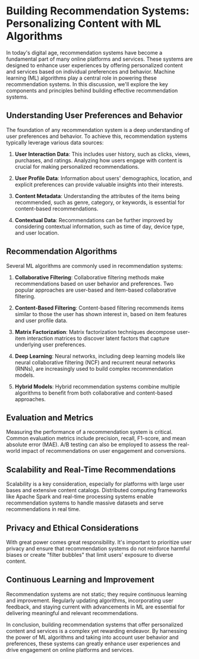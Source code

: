 # Building Recommendation Systems: Personalizing Content with ML Algorithms

In today's digital age, recommendation systems have become a fundamental part of many online platforms and services. These systems are designed to enhance user experiences by offering personalized content and services based on individual preferences and behavior. Machine learning (ML) algorithms play a central role in powering these recommendation systems. In this discussion, we'll explore the key components and principles behind building effective recommendation systems.

## Understanding User Preferences and Behavior

The foundation of any recommendation system is a deep understanding of user preferences and behavior. To achieve this, recommendation systems typically leverage various data sources:

1. **User Interaction Data**: This includes user history, such as clicks, views, purchases, and ratings. Analyzing how users engage with content is crucial for making personalized recommendations.

2. **User Profile Data**: Information about users' demographics, location, and explicit preferences can provide valuable insights into their interests.

3. **Content Metadata**: Understanding the attributes of the items being recommended, such as genre, category, or keywords, is essential for content-based recommendations.

4. **Contextual Data**: Recommendations can be further improved by considering contextual information, such as time of day, device type, and user location.

## Recommendation Algorithms

Several ML algorithms are commonly used in recommendation systems:

1. **Collaborative Filtering**: Collaborative filtering methods make recommendations based on user behavior and preferences. Two popular approaches are user-based and item-based collaborative filtering.

2. **Content-Based Filtering**: Content-based filtering recommends items similar to those the user has shown interest in, based on item features and user profile data.

3. **Matrix Factorization**: Matrix factorization techniques decompose user-item interaction matrices to discover latent factors that capture underlying user preferences.

4. **Deep Learning**: Neural networks, including deep learning models like neural collaborative filtering (NCF) and recurrent neural networks (RNNs), are increasingly used to build complex recommendation models.

5. **Hybrid Models**: Hybrid recommendation systems combine multiple algorithms to benefit from both collaborative and content-based approaches.

## Evaluation and Metrics

Measuring the performance of a recommendation system is critical. Common evaluation metrics include precision, recall, F1-score, and mean absolute error (MAE). A/B testing can also be employed to assess the real-world impact of recommendations on user engagement and conversions.

## Scalability and Real-Time Recommendations

Scalability is a key consideration, especially for platforms with large user bases and extensive content catalogs. Distributed computing frameworks like Apache Spark and real-time processing systems enable recommendation systems to handle massive datasets and serve recommendations in real time.

## Privacy and Ethical Considerations

With great power comes great responsibility. It's important to prioritize user privacy and ensure that recommendation systems do not reinforce harmful biases or create "filter bubbles" that limit users' exposure to diverse content.

## Continuous Learning and Improvement

Recommendation systems are not static; they require continuous learning and improvement. Regularly updating algorithms, incorporating user feedback, and staying current with advancements in ML are essential for delivering meaningful and relevant recommendations.

In conclusion, building recommendation systems that offer personalized content and services is a complex yet rewarding endeavor. By harnessing the power of ML algorithms and taking into account user behavior and preferences, these systems can greatly enhance user experiences and drive engagement on online platforms and services.
